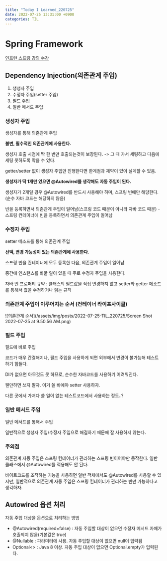 ```yaml
---
title: "Today I Learned_220725"
date: 2022-07-25 13:31:00 +0900
categories: TIL
---
```


# Spring Framework
[인프런 스프링 강의 수강](https://www.inflearn.com/course/%EC%8A%A4%ED%94%84%EB%A7%81-%ED%95%B5%EC%8B%AC-%EC%9B%90%EB%A6%AC-%EA%B8%B0%EB%B3%B8%ED%8E%B8/dashboard)

## Dependency Injection(의존관계 주입)
1. 생성자 주입
2. 수정자 주입(setter 주입)
3. 필드 주입
4. 일반 메서드 주입

### 생성자 주입
생성자를 통해 의존관계 주입

**불변, 필수적인 의존관계에 사용한다.**

생성자 호출 시점에 딱 한 번만 호출되는것이 보장된다. -> 그 때 가서 세팅하고 다음에 세팅 못하도록 막을 수 있다.

getter/setter 없이 생성자 주입만 진행한다면 한계점과 제약이 있이 설계할 수 있음.

**생성자가 딱 1개만 있으면 @Autowired를 생갹해도 자동 주입이 된다.**

생성자가 2개일 경우 @Autowired를 반드시 사용해야 하며, 스프링 빈에만 해당한다. (순수 자바 코드는 해당하지 않음)

빈을 등록하면서 의존관계 주입이 일어남(스프링 코드 때문이 아니라 자바 코드 때문) - 스프링 컨테이너에 빈을 등록하면서 의존관계 주입이 일어남

### 수정자 주입
setter 메소드를 통해 의존관계 주입

**선택, 변경 가능성이 있는 의존관계에 사용한다.**

스프링 빈을 컨테이너에 모두 등록한 다음, 의존관계 주입이 일어남

중간에 인스턴스를 바꿀 일이 있을 때 주로 수정자 주입을 사용한다.

자바 빈 프로퍼티 규약 : 클래스의 필드값을 직접 변경하지 않고 setter와 getter 메소드를 통해서 값을 수정하거나 읽는 규칙

### 의존관계 주입이 이루어지는 순서 (컨테이너 라이프사이클)
![의존관계 순서](/assets/img/posts/2022-07-25-TIL_220725/Screen Shot 2022-07-25 at 9.50.56 AM.png)

### 필드 주입
필드에 바로 주입

코드가 매우 간결해지나, 필드 주입을 사용하게 되면 외부에서 변경이 불가능해 테스트하기 힘들다.

DI가 없으면 아무것도 못 하므로, 순수한 자바코드를 사용하기 어려워진다.

웬만하면 쓰지 말자. 이거 쓸 바에야 setter 사용하자.

다른 곳에서 가져다 쓸 일이 없는 테스트코드에서 사용하는 정도..?

### 일반 메서드 주입
일반 메서드를 통해서 주입

일반적으로 생성자 주입/수정자 주입으로 해결하기 때문에 잘 사용하지 않는다.

### 주의점
의존관계 자동 주입은 스프링 컨테이너가 관리하는 스프링 빈이어야만 동작한다. 일반 클래스에서 @Autowired를 적용해도 안 된다.

바이트코드를 조작하는 기능을 사용하면 일반 객체에서도 @Autowired를 사용할 수 있지만, 일반적으로 의존관계 자동 주입은 스프링 컨테이너가 관리하는 빈만 가능하다고 생각하자.

## Autowired 옵션 처리
자동 주입 대상을 옵션으로 처리하는 방법
- @Autowired(required=false) : 자동 주입할 대상이 없으면 수정자 메서드 자체가 호출되지 않음(기본값은 true)
- @Nullable : 파라미터에 사용. 자동 주입할 대상이 없으면 null이 입력됨
- Optional<> : Java 8 이상. 자동 주입 대상이 없으면 Optional.empty가 입력된다.